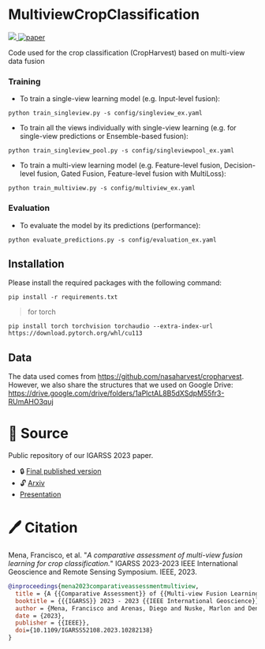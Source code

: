 # MultiviewCropClassification
<a href="https://github.com/fmenat/mvlearning">  <img src="https://img.shields.io/badge/Package-mvlearning-blue"/>  </a> [![paper](https://img.shields.io/badge/arXiv-2308.05407-D12424)](https://www.arxiv.org/abs/2308.05407) 

Code used for the crop classification (CropHarvest) based on multi-view data fusion


### Training
* To train a single-view learning model (e.g. Input-level fusion):  
```
python train_singleview.py -s config/singleview_ex.yaml
```
* To train all the views individually with single-view learning (e.g. for single-view predictions or Ensemble-based fusion):  
```
python train_singleview_pool.py -s config/singleviewpool_ex.yaml
```
* To train a multi-view learning model (e.g. Feature-level fusion, Decision-level fusion, Gated Fusion, Feature-level fusion with MultiLoss):  
```
python train_multiview.py -s config/multiview_ex.yaml
```

### Evaluation
* To evaluate the model by its predictions (performance):
```
python evaluate_predictions.py -s config/evaluation_ex.yaml
```


## Installation
Please install the required packages with the following command:
```
pip install -r requirements.txt
```

> for torch 
```
pip install torch torchvision torchaudio --extra-index-url https://download.pytorch.org/whl/cu113
```

## Data
The data used comes from https://github.com/nasaharvest/cropharvest. However, we also share the structures that we used on Google Drive: https://drive.google.com/drive/folders/1aPlctAL8B5dXSdpM55fr3-RUmAHO3quj



# :scroll: Source

Public repository of our IGARSS 2023 paper.
* :lock: [Final published version](https://doi.org/10.1109/IGARSS52108.2023.10282138)
* :unlock: [Arxiv](https://arxiv.org/abs/2308.05407)
* [Presentation](https://github.com/fmenat/fmenat/blob/main/presentations/2023_IGARSS_MVC.pdf)


# 🖊️ Citation

Mena, Francisco, et al. "*A comparative assessment of multi-view fusion learning for crop classification.*" IGARSS 2023-2023 IEEE International Geoscience and Remote Sensing Symposium. IEEE, 2023.
```bibtex
@inproceedings{mena2023comparativeassessmentmultiview,
  title = {A {{Comparative Assessment}} of {{Multi-view Fusion Learning For Crop Classification}}},
  booktitle = {{{IGARSS}} 2023 - 2023 {{IEEE International Geoscience}} and {{Remote Sensing Symposium}}},
  author = {Mena, Francisco and Arenas, Diego and Nuske, Marlon and Dengel, Andreas},
  date = {2023},
  publisher = {{IEEE}},
  doi={10.1109/IGARSS52108.2023.10282138}
}
```

